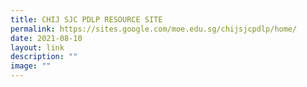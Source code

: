 ```yaml
---
title: CHIJ SJC PDLP RESOURCE SITE
permalink: https://sites.google.com/moe.edu.sg/chijsjcpdlp/home/
date: 2021-08-10
layout: link
description: ""
image: ""
---
```

